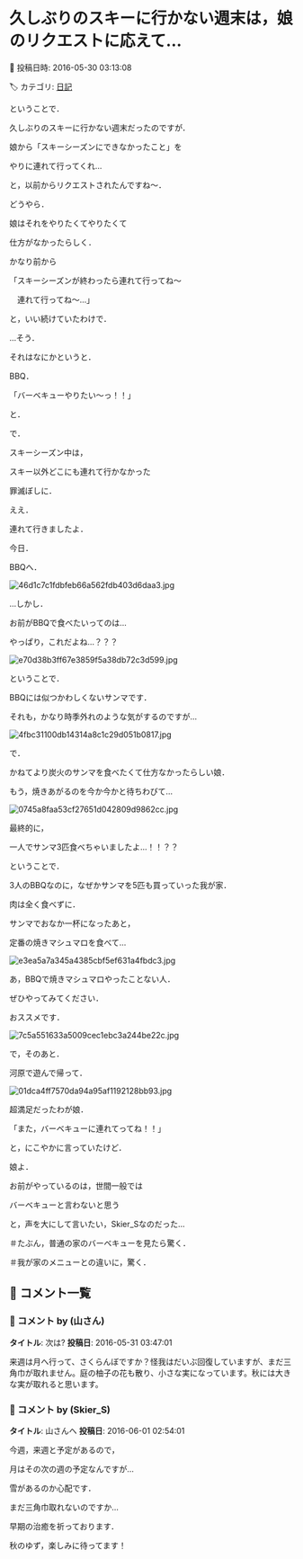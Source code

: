 # 久しぶりのスキーに行かない週末は，娘のリクエストに応えて…

📅 投稿日時: 2016-05-30 03:13:08

🏷️ カテゴリ: [日記](cc4b5682fb7b8b144980957a978653fb0.md)

ということで．


久しぶりのスキーに行かない週末だったのですが．





娘から「スキーシーズンにできなかったこと」を


やりに連れて行ってくれ…


と，以前からリクエストされたんですね～．





どうやら．


娘はそれをやりたくてやりたくて


仕方がなかったらしく．


かなり前から


「スキーシーズンが終わったら連れて行ってね～


　連れて行ってね～…」


と，いい続けていたわけで．





…そう．


それはなにかというと．


BBQ．


「バーベキューやりたい～っ！！」


と．





で．


スキーシーズン中は，


スキー以外どこにも連れて行かなかった


罪滅ぼしに．


ええ．


連れて行きましたよ．


今日．


BBQへ．




![46d1c7c1fdbfeb66a562fdb403d6daa3.jpg](images/46d1c7c1fdbfeb66a562fdb403d6daa3.jpg)







…しかし．


お前がBBQで食べたいってのは…


やっぱり，これだよね…？？？




![e70d38b3ff67e3859f5a38db72c3d599.jpg](images/e70d38b3ff67e3859f5a38db72c3d599.jpg)







ということで．


BBQには似つかわしくないサンマです．


それも，かなり時季外れのような気がするのですが…




![4fbc31100db14314a8c1c29d051b0817.jpg](images/4fbc31100db14314a8c1c29d051b0817.jpg)







で．


かねてより炭火のサンマを食べたくて仕方なかったらしい娘．


もう，焼きあがるのを今か今かと待ちわびて…




![0745a8faa53cf27651d042809d9862cc.jpg](images/0745a8faa53cf27651d042809d9862cc.jpg)




最終的に，


一人でサンマ3匹食べちゃいましたよ…！！？？





ということで．


3人のBBQなのに，なぜかサンマを5匹も買っていった我が家．


肉は全く食べずに．


サンマでおなか一杯になったあと，


定番の焼きマシュマロを食べて…




![e3ea5a7a345a4385cbf5ef631a4fbdc3.jpg](images/e3ea5a7a345a4385cbf5ef631a4fbdc3.jpg)




あ，BBQで焼きマシュマロやったことない人．


ぜひやってみてください．


おススメです．




![7c5a551633a5009cec1ebc3a244be22c.jpg](images/7c5a551633a5009cec1ebc3a244be22c.jpg)







で，そのあと．


河原で遊んで帰って．




![01dca4ff7570da94a95af1192128bb93.jpg](images/01dca4ff7570da94a95af1192128bb93.jpg)




超満足だったわが娘．





「また，バーベキューに連れてってね！！」


と，にこやかに言っていたけど．





娘よ．





お前がやっているのは，世間一般では


バーベキューと言わないと思う





と，声を大にして言いたい，Skier_Sなのだった…





＃たぶん，普通の家のバーベキューを見たら驚く．


＃我が家のメニューとの違いに，驚く．

## 💬 コメント一覧

### 💬 コメント by (山さん)
**タイトル**: 次は?
**投稿日**: 2016-05-31 03:47:01

来週は月へ行って、さくらんぼですか？怪我はだいぶ回復していますが、まだ三角巾が取れません。庭の柚子の花も散り、小さな実になっています。秋には大きな実が取れると思います。

### 💬 コメント by (Skier_S)
**タイトル**: 山さんへ
**投稿日**: 2016-06-01 02:54:01

今週，来週と予定があるので，

月はその次の週の予定なんですが…

雪があるのか心配です．



まだ三角巾取れないのですか…

早期の治癒を祈っております．



秋のゆず，楽しみに待ってます！

